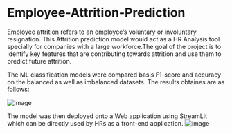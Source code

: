 # Employee-Attrition-Prediction

Employee attrition refers to an employee’s voluntary or involuntary 
resignation. This Attrition prediction model would act as a HR Analysis tool specially for 
companies with a large workforce.The goal of the project is to identify key features that are contributing 
towards attrition and use them to predict future attrition.

The ML classification models were compared basis F1-score and accuracy on the balanced as well as imbalanced datasets. The results obtaines are as follows:

![image](https://user-images.githubusercontent.com/73424712/191253687-aed297f9-b6e7-40a6-9e84-764d3079b75e.png)

The model was then deployed onto a Web application using StreamLit which can be directly used by HRs as a front-end application.
![image](https://user-images.githubusercontent.com/73424712/191254031-44984d87-da46-4286-95c7-8c06ff26fcd5.png)

